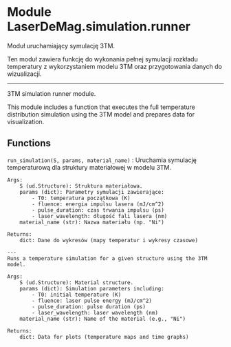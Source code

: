 Module LaserDeMag.simulation.runner
===================================
Moduł uruchamiający symulację 3TM.

Ten moduł zawiera funkcję do wykonania pełnej symulacji rozkładu temperatury z wykorzystaniem modelu 3TM
oraz przygotowania danych do wizualizacji.

---
3TM simulation runner module.

This module includes a function that executes the full temperature distribution simulation using the 3TM model
and prepares data for visualization.

Functions
---------

`run_simulation(S, params, material_name)`
:   Uruchamia symulację temperaturową dla struktury materiałowej w modelu 3TM.
    
    Args:
        S (ud.Structure): Struktura materiałowa.
        params (dict): Parametry symulacji zawierające:
            - T0: temperatura początkowa (K)
            - fluence: energia impulsu lasera (mJ/cm^2)
            - pulse_duration: czas trwania impulsu (ps)
            - laser_wavelength: długość fali lasera (nm)
        material_name (str): Nazwa materiału (np. "Ni")
    
    Returns:
        dict: Dane do wykresów (mapy temperatur i wykresy czasowe)
    
    ---
    Runs a temperature simulation for a given structure using the 3TM model.
    
    Args:
        S (ud.Structure): Material structure.
        params (dict): Simulation parameters including:
            - T0: initial temperature (K)
            - fluence: laser pulse energy (mJ/cm^2)
            - pulse_duration: pulse duration (ps)
            - laser_wavelength: laser wavelength (nm)
        material_name (str): Name of the material (e.g., "Ni")
    
    Returns:
        dict: Data for plots (temperature maps and time graphs)